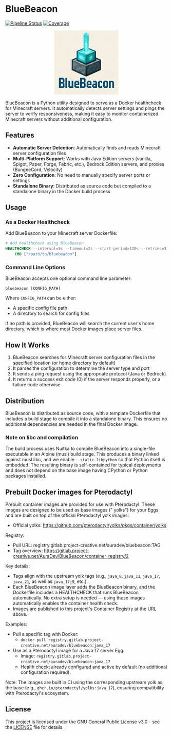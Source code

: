 # BlueBeacon

[![Pipeline Status](https://gitlab.project-creative.net/AuraDev/BlueBeacon/badges/master/pipeline.svg)](https://gitlab.project-creative.net/AuraDev/BlueBeacon/-/pipelines)
[![Coverage](https://gitlab.project-creative.net/AuraDev/BlueBeacon/badges/master/coverage.svg)](https://gitlab.project-creative.net/AuraDev/BlueBeacon/-/graphs/master/charts)

<p align="center">
  <img src="logo_200.png" alt="BlueBeacon Logo" width="200"/>
</p>

BlueBeacon is a Python utility designed to serve as a Docker healthcheck for Minecraft servers. It automatically detects
server settings and pings the server to verify responsiveness, making it easy to monitor containerized Minecraft servers
without additional configuration.

## Features

- **Automatic Server Detection**: Automatically finds and reads Minecraft server configuration files
- **Multi-Platform Support**: Works with Java Edition servers (vanilla, Spigot, Paper, Forge, Fabric, etc.), Bedrock
  Edition servers, and proxies (BungeeCord, Velocity)
- **Zero Configuration**: No need to manually specify server ports or settings
- **Standalone Binary**: Distributed as source code but compiled to a standalone binary in the Docker build process

## Usage

### As a Docker Healthcheck

Add BlueBeacon to your Minecraft server Dockerfile:

```dockerfile
# Add healthcheck using BlueBeacon
HEALTHCHECK --interval=5s --timeout=2s --start-period=120s --retries=3 \
    CMD ["/path/to/bluebeacon"]
```

### Command Line Options

BlueBeacon accepts one optional command line parameter:

```
bluebeacon [CONFIG_PATH]
```

Where `CONFIG_PATH` can be either:

- A specific config file path
- A directory to search for config files

If no path is provided, BlueBeacon will search the current user's home directory, which is where most Docker images
place server files.

## How It Works

1. BlueBeacon searches for Minecraft server configuration files in the specified location (or home directory by default)
2. It parses the configuration to determine the server type and port
3. It sends a ping request using the appropriate protocol (Java or Bedrock)
4. It returns a success exit code (0) if the server responds properly, or a failure code otherwise

## Distribution

BlueBeacon is distributed as source code, with a template Dockerfile that includes a build stage to compile it into a
standalone binary. This ensures no additional dependencies are needed in the final Docker image.

### Note on libc and compilation

The build process uses Nuitka to compile BlueBeacon into a single-file executable in an Alpine (musl) build stage. This
produces a binary linked against musl libc, and we enable `--static-libpython` so that Python itself is embedded. The
resulting binary is self-contained for typical deployments and does not depend on the
base image having CPython or Python packages installed.

## Prebuilt Docker images for Pterodactyl

Prebuilt container images are provided for use with Pterodactyl. These images are designed to be used as base images ("
yolks") for your Eggs and are built on top of the official Pterodactyl yolk images:

- Official yolks: https://github.com/pterodactyl/yolks/pkgs/container/yolks

Registry:

- Pull URL: registry.gitlab.project-creative.net/auradev/bluebeacon:TAG
- Tag overview: https://gitlab.project-creative.net/AuraDev/BlueBeacon/container_registry/2

Key details:

- Tags align with the upstream yolk tags (e.g., `java_8`, `java_11`, `java_17`, `java_21`, as well as `java_17j9`,
  etc.).
- Each BlueBeacon image layer adds the BlueBeacon binary, and the Dockerfile includes a HEALTHCHECK that runs BlueBeacon
  automatically. No extra setup is needed — using these images automatically enables the container health check.
- Images are published to this project's Container Registry at the URL above.

Examples:

- Pull a specific tag with Docker:
    - `docker pull registry.gitlab.project-creative.net/auradev/bluebeacon:java_17`
- Use as a Pterodactyl image for a Java 17 server Egg:
    - Image: `registry.gitlab.project-creative.net/auradev/bluebeacon:java_17`
    - Health check: already configured and active by default (no additional configuration required).

Note: The images are built in CI using the corresponding upstream yolk as the base (e.g.,
`ghcr.io/pterodactyl/yolks:java_17`), ensuring compatibility with Pterodactyl's ecosystem.

## License

This project is licensed under the GNU General Public License v3.0 - see the [LICENSE](LICENSE) file for details.
